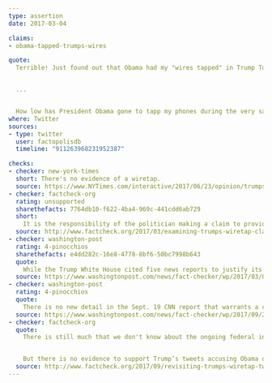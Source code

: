 ```yaml
---
type: assertion
date: 2017-03-04

claims:
- obama-tapped-trumps-wires

quote:
  Terrible! Just found out that Obama had my "wires tapped" in Trump Tower just before the victory. Nothing found. This is McCarthyism!


  ...


  How low has President Obama gone to tapp my phones during the very sacred election process. This is Nixon/Watergate. Bad (or sick) guy!
where: Twitter
sources:
- type: twitter
  user: factopolisdb
  timeline: "911263968231952387"

checks:
- checker: new-york-times
  short: There's no evidence of a wiretap.
  source: https://www.NYTimes.com/interactive/2017/06/23/opinion/trumps-lies.html
- checker: factcheck-org
  rating: unsupported
  sharethefacts: 7764db10-f622-4ba4-969c-441cdd6ab729
  short:
    It is the responsibility of the politician making a claim to provide information to support it. But Trump has failed to do so.
  source: http://www.factcheck.org/2017/03/examining-trumps-wiretap-claim/
- checker: washington-post
  rating: 4-pinocchios
  sharethefacts: e4dd282c-16e8-4778-8bf6-50bc7998b643
  quote:
    While the Trump White House cited five news reports to justify its request for a congressional investigation, only two actually are relevant... Even if these media reports are accepted as accurate, neither back up Trump’s claims that Obama ordered the tapping of his phone calls.
  source: https://www.washingtonpost.com/news/fact-checker/wp/2017/03/05/trumps-evidence-for-obama-wiretap-claims-relies-on-sketchy-anonymously-sourced-reports/
- checker: washington-post
  rating: 4-pinocchios
  quote:
    There is no new detail in the Sept. 19 CNN report that warrants a change to our original Four-Pinocchio rating. Trump had claimed that Obama ordered the wiretapping of his phones in Trump Tower just before the presidential election. That allegation remains unproven.
  source: https://www.washingtonpost.com/news/fact-checker/wp/2017/09/22/is-president-trump-vindicated-on-his-claim-of-wires-tapped-by-obama/
- checker: factcheck-org
  quote:
    There is still much that we don't know about the ongoing federal investigation into Russia and the Trump campaign. It may be that Manafort -- as CNN reported -- was the target of a court-ordered wiretap. It may even turn out that Trump was inadvertently picked up if he spoke to Manafort when the court order was in place.


    But there is no evidence to support Trump’s tweets accusing Obama of illegally wiretapping his phones. That was the case in March, and it remains so.
  source: http://www.factcheck.org/2017/09/revisiting-trumps-wiretap-tweets/
---
```

